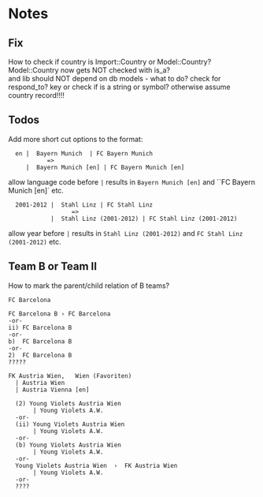 # Notes

## Fix

How to check if country is Import::Country or Model::Country?
Model::Country now gets NOT checked with is_a?  
and lib should NOT depend on db models - what to do?
check for respond_to? key or check if is a string or symbol?
otherwise assume country record!!!!



## Todos

Add more short cut options to the format:

```
  en |  Bayern Munich  | FC Bayern Munich
           =>
     |  Bayern Munich [en] | FC Bayern Munich [en]
```

allow language code before `|`  results in `Bayern Munich [en]` and ``FC Bayern Munich [en]` etc.

```
  2001-2012 |  Stahl Linz | FC Stahl Linz   
                  =>
            |  Stahl Linz (2001-2012) | FC Stahl Linz (2001-2012)
```

allow year before `|` results in `Stahl Linz (2001-2012)` and `FC Stahl Linz (2001-2012)` etc.


## Team B or Team II

How to mark the parent/child relation of B teams?

```
FC Barcelona

FC Barcelona B › FC Barcelona
-or-
ii) FC Barcelona B
-or-
b)  FC Barcelona B
-or-
2)  FC Barcelona B  
?????
```

```
FK Austria Wien,   Wien (Favoriten)
  | Austria Wien
  | Austria Vienna [en]

  (2) Young Violets Austria Wien
       | Young Violets A.W.
  -or-
  (ii) Young Violets Austria Wien
       | Young Violets A.W.
  -or-
  (b) Young Violets Austria Wien
       | Young Violets A.W.
  -or-
  Young Violets Austria Wien  ›  FK Austria Wien
       | Young Violets A.W.
  -or-
  ????
```
